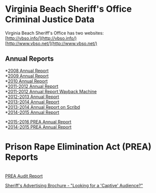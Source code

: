 # Virginia Beach Sheriff's Office Criminal Justice Data     

Virginia Beach Sheriff's Office has two websites:  
[http://vbso.info/](http://vbso.info/)  
[http://www.vbso.net/](http://www.vbso.net/)  

## Annual Reports  
*[2008 Annual Report](http://vbso.net/pdf/2008%20Annual%20Report.pdf)  
*[2009 Annual Report](http://vbso.net/pdf/2009%20Annual%20Report.pdf)  
*[2010 Annual Report](http://www.vbso.net/pdf/2010%20Annual%20Report.7.pdf)  
*[2011-2012 Annual Report](http://vbso.net/pdf/2011%20Annual%20Report.pdf)  
*[2011-2012 Annual Report Wayback Machine](http://web.archive.org/web/20131208143759/http://vbso.net/pdf/2011%20Annual%20Report.pdf)  
*[2012-2013 Annual Report](http://web.archive.org/web/20150206095103/http://vbso.net/pdf/FY%2012.13%20Annual%20Report.pdf)  
*[2013-2014 Annual Report](http://vbso.info/fy-20132014-report/)  
*[2013-2014 Annual Report on Scribd](https://www.scribd.com/document/248043480/FY-13-14-Annual-Report)  
*[2014-2015 Annual Report](http://web.archive.org/web/20160306080733/http://www.vbso.net/pdf/VBSOFY1415AnnualReport.pdf)  


*[2015-2016 PREA Annual Report](http://www.vbso.net/pdf/VBSOFY1516AnnualReport.pdf)  
*[2014-2015 PREA Annual Report](http://web.archive.org/web/20161105191707/http://vbso.net/pdf/VBSOPREAAnnualReport.pdf)  



# Prison Rape Elimination Act (PREA) Reports  
[](http://www.vbso.net/pdf/VBSOPREAAnnualReportJune302016.pdf)  
[PREA Audit Report](http://www.vbso.net/pdf/VBSOPREAAnnualReport982016.pdf)  

[Sheriff's Advertising Brochure - "Looking for a 'Captive' Audience?"](http://web.archive.org/web/20110718190000/http://www.vbso.net/ads/Sheriff's%20Advertising%20Brochure.pdf)  

